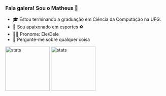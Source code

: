 ### Fala galera! Sou o Matheus 👋

- 🎓 Estou terminando a graduação em Ciência da Computação na UFG.
- 🥰 Sou apaixonado em esportes ⚽
- 👨‍💻 Pronome: Ele/Dele 
- 💬 Pergunte-me sobre qualquer coisa

<span> 
  <img height="140em" align="center" alt="stats" src="https://github-readme-stats.vercel.app/api?username=matheusnamorim&count_private=true&theme=radical" height="400" />
<img height="140em" align="center" alt="stats" src="https://github-readme-stats.vercel.app/api/top-langs/?username=matheusnamorim&show_icons=true&layout=compact&theme=radical" height="400" />
</span>


<!--
**matheusnamorim/matheusnamorim** is a ✨ _special_ ✨ repository because its `README.md` (this file) appears on your GitHub profile.

Here are some ideas to get you started:

- 🔭 I’m currently working on ...
- 🌱 I’m currently learning ...
- 👯 I’m looking to collaborate on ...
- 🤔 I’m looking for help with ...
- 💬 Ask me about ...
- 📫 How to reach me: ...
- 😄 Pronouns: ...
- ⚡ Fun fact: ...
-->
